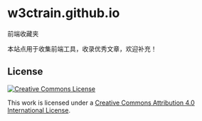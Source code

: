 # w3ctrain.github.io

前端收藏夹

本站点用于收集前端工具，收录优秀文章，欢迎补充！

## License

[![Creative Commons License](http://i.creativecommons.org/l/by/4.0/88x31.png)](http://creativecommons.org/licenses/by/4.0/)

This work is licensed under a [Creative Commons Attribution 4.0 International License](http://creativecommons.org/licenses/by/4.0/).